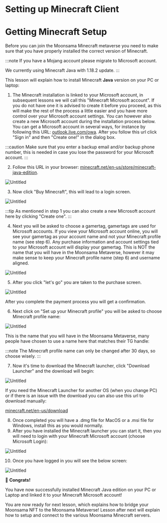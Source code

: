 # Setting up Minecraft Client


# **Getting Minecraft Setup**

Before you can join the Moonsama Minecraft metaverse you need to make sure that you have properly installed the correct version of Minecraft.

:::note
If you have a Mojang account please migrate to Microsoft account.

We currently using Minecraft Java with 1.18.2 update.
:::


This lesson will explain how to install Minecraft **Java** version on your PC or laptop:

1. The Minecraft installation is linked to your Microsoft account, in subsequent lessons we will call this "Minecraft Microsoft account". If you do not have one it is advised to create it before you proceed, as this will make the rest of the process a little easier and you have more control over your Microsoft account settings. You can however also create a new Microsoft account during the installation process below. You can get a Microsoft account in several ways, for instance by following this URL: [outlook.live.com/owa](https://outlook.live.com/owa/). After you follow this url click "Sign in" and then "Create one!" in the dialog box.

:::caution
Make sure that you enter a backup email and/or backup phone number, this is needed in case you lose the password for your Microsoft account.
:::

2. Follow this URL in your browser: [minecraft.net/en-us/store/minecraft-java-edition](https://www.minecraft.net/en-us/store/minecraft-java-edition).

![Untitled](img/Untitled.png)

3. Now click "Buy Minecraft", this will lead to a login screen.

![Untitled](img/Untitled%201.png)

:::tip
As mentioned in step 1 you can also create a new Microsoft account here by clicking "Create one".
:::

4. Next you will be asked to choose a gamertag, gamertags are used for Microsoft accounts. If you view your Microsoft account online, you will see your gamertag as your account name and not your Minecraft profile name (see step 6). Any purchase information and account settings tied to your Microsoft account will display your gamertag. This is NOT the name that you will have in the Moonsama Metaverse, however it may make sense to keep your Minecraft profile name (step 6) and username aligned.

![Untitled](img/Untitled%202.png)

5. After you click "let's go" you are taken to the purchase screen.

![Untitled](img/Untitled%203.png)

After you complete the payment process you will get a confirmation.

6. Next click on "Set up your Minecraft profile" you will be asked to choose Minecraft profile name:

![Untitled](img/Untitled%204.png)

This is the name that you will have in the Moonsama Metaverse, many people have chosen to use a name here that matches their TG handle:

:::note
The Minecraft profile name can only be changed after 30 days, so choose wisely.
:::


7. Now it's time to download the Minecraft launcher, click "Download Launcher" and the download will begin:

![Untitled](img/Untitled%205.png)

If you need the Minecraft Launcher for another OS (when you change PC) or if there is an issue with the download you can also use this url to download manually:

[minecraft.net/en-us/download](https://www.minecraft.net/en-us/download)

8. Once completed you will have a .dmg file for MacOS or a .msi file for Windows, install this as you would normally.
9. After you have installed the Minecraft launcher you can start it, then you will need to login with your Minecraft Microsoft account (choose Microsoft Login):

![Untitled](img/Untitled%206.png)

10. Once you have logged in you will see the below screen:

![Untitled](img/Untitled%207.png)

🎉 **Congrats!**

You have now successfully installed Minecraft Java edition on your PC or Laptop and linked it to your Minecraft Microsoft account!

You are now ready for next lesson, which explains how to bridge your Moonsama NFT to the Moonsama Metaverse! Lesson after next will explain how to setup and connect to the various Moonsama Minecraft servers.